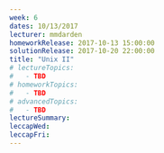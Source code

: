 ```yaml
---
week: 6
dates: 10/13/2017
lecturer: mmdarden
homeworkRelease: 2017-10-13 15:00:00
solutionRelease: 2017-10-20 22:00:00
title: "Unix II"
# lectureTopics:
#   - TBD
# homeworkTopics:
#   - TBD
# advancedTopics:
#   - TBD
lectureSummary:
leccapWed:
leccapFri:
---
```

